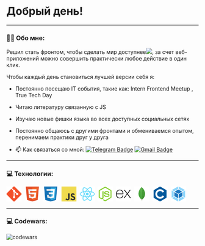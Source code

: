 
# Добрый день!

---

### :man_technologist: Обо мне:

Решил стать фронтом, чтобы сделать мир доступнее<img src="https://media.giphy.com/media/WUlplcMpOCEmTGBtBW/giphy.gif" width="30px">, за счет веб-приложений можно совершить практически любое действие в один клик.

Чтобы каждый день становиться лучшей версии себя я:
- Постоянно посещаю IT события, такие как: Intern Frontend Meetup , True Tech Day
- Читаю литературу связанную с JS
- Изучаю новые фишки языка во всех доступных социальных сетях
- Постоянно общаюсь с другими фронтами и обмениваемся опытом, перенимаем практики друг у друга





- :mailbox: Как связаться со мной: [![Telegram Badge](https://img.shields.io/badge/-moyato-blue?style=flat&logo=Telegram&logoColor=white)](https://t.me/moyato) [![Gmail Badge](https://img.shields.io/badge/-Gmail-red?style=flat&logo=Gmail&logoColor=white)](mailto:moyatoatwork@gmail.com)

---

### 💻 Технологии:

<div>
  <img src="https://github.com/devicons/devicon/blob/master/icons/git/git-original.svg" title="git" alt="git" width="40" height="40"/>&nbsp
  <img src="https://github.com/devicons/devicon/blob/master/icons/html5/html5-original.svg" title="html5" alt="html5" width="40" height="40"/>&nbsp
  <img src="https://github.com/devicons/devicon/blob/master/icons/css3/css3-original.svg" title="css" alt="css" width="40" height="40"/>&nbsp
  <img src="https://github.com/devicons/devicon/blob/master/icons/javascript/javascript-original.svg" title="javascript" alt="javascript" width="40" height="40"/>&nbsp
  <img src="https://github.com/devicons/devicon/blob/master/icons/react/react-original.svg" title="reactjs" alt="reactjs" width="40" height="40"/>&nbsp
  <img src="https://github.com/devicons/devicon/blob/master/icons/nodejs/nodejs-original.svg" title="nodejs" alt="nodejs" width="40" height="40"/>&nbsp
  <img src="https://github.com/devicons/devicon/blob/master/icons/express/express-original.svg" title="express" alt="express" width="40" height="40"/>&nbsp
  <img src="https://github.com/devicons/devicon/blob/master/icons/mongodb/mongodb-original.svg" title="mongodb" alt="mongodb" width="40" height="40"/>&nbsp
  <img src="https://github.com/devicons/devicon/blob/master/icons/c/c-plain.svg" title="C" alt="C" width="40" height="40"/>&nbsp;
  <img src="https://github.com/devicons/devicon/blob/master/icons/webpack/webpack-original.svg" title="webpack" alt="webpack" width="40" height="40"/>&nbsp;
</div>

---




### 💻 Codewars:

![codewars](https://www.codewars.com/users/IvanDavydenkov/badges/large)

